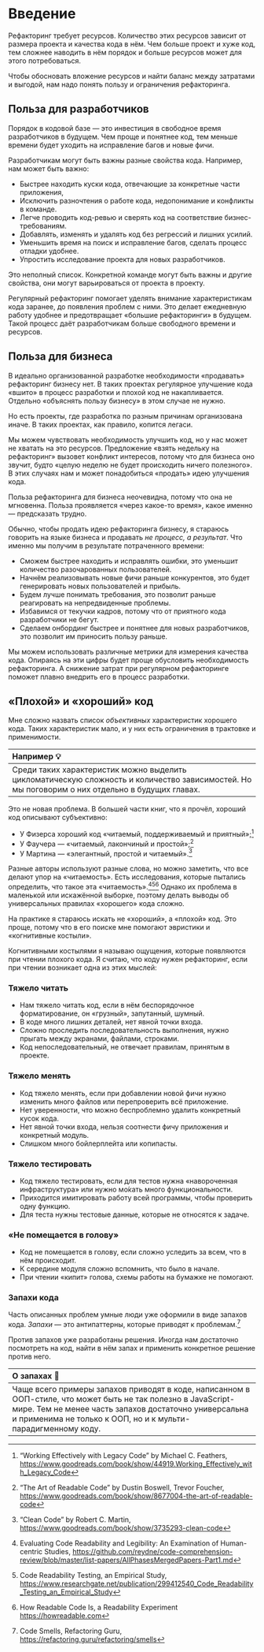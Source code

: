 # Введение

Рефакторинг требует ресурсов. Количество этих ресурсов зависит от размера проекта и качества кода в нём. Чем больше проект и хуже код, тем сложнее наводить в нём порядок и больше ресурсов может для этого потребоваться.

Чтобы обосновать вложение ресурсов и найти баланс между затратами и выгодой, нам надо понять пользу и ограничения рефакторинга.

## Польза для разработчиков

Порядок в кодовой базе — это инвестиция в свободное время разработчиков в будущем. Чем проще и понятнее код, тем меньше времени будет уходить на исправление багов и новые фичи.

Разработчикам могут быть важны разные свойства кода. Например, нам может быть важно:

- Быстрее находить куски кода, отвечающие за конкретные части приложения,
- Исключить разночтения о работе кода, недопонимание и конфликты в команде.
- Легче проводить код-ревью и сверять код на соответствие бизнес-требованиям.
- Добавлять, изменять и удалять код без регрессий и лишних усилий.
- Уменьшить время на поиск и исправление багов, сделать процесс отладки удобнее.
- Упростить исследование проекта для новых разработчиков.

Это неполный список. Конкретной команде могут быть важны и другие свойства, они могут варьироваться от проекта в проекту.

Регулярный рефакторинг помогает уделять внимание характеристикам кода заранее, до появления проблем с ними. Это делает ежедневную работу удобнее и предотвращает «большие рефакторинги» в будущем. Такой процесс даёт разработчикам больше свободного времени и ресурсов.

## Польза для бизнеса

В идеально организованной разработке необходимости «продавать» рефакторинг бизнесу нет. В таких проектах регулярное улучшение кода «вшито» в процесс разработки и плохой код не накапливается. Отдельно «объяснять пользу бизнесу» в этом случае не нужно.

Но есть проекты, где разработка по разным причинам организована иначе. В таких проектах, как правило, копится легаси.

Мы можем чувствовать необходимость улучшить код, но у нас может не хватать на это ресурсов. Предложение «взять недельку на рефакторинг» вызовет конфликт интересов, потому что для бизнеса оно звучит, будто «целую неделю не будет происходить ничего полезного». В этих случаях нам и может понадобиться «продать» идею улучшения кода.

Польза рефакторинга для бизнеса неочевидна, потому что она не мгновенна. Польза проявляется «через какое-то время», какое именно — предсказать трудно.

Обычно, чтобы продать идею рефакторинга бизнесу, я стараюсь говорить на языке бизнеса и продавать _не процесс, а результат_. Что именно мы получим в результате потраченного времени:

- Сможем быстрее находить и исправлять ошибки, это уменьшит количество разочарованных пользователей.
- Начнём реализовывать новые фичи раньше конкурентов, это будет генерировать новых пользователей и прибыль.
- Будем лучше понимать требования, это позволит раньше реагировать на непредвиденные проблемы.
- Избавимся от текучки кадров, потому что от приятного кода разработчики не бегут.
- Сделаем онбординг быстрее и понятнее для новых разработчиков, это позволит им приносить пользу раньше.

Мы можем использовать различные метрики для измерения качества кода. Опираясь на эти цифры будет проще обусловить необходимость рефакторинга. А снижение затрат при регулярном рефакторинге поможет плавно внедрить его в процесс разработки.

## «Плохой» и «хороший» код

Мне сложно назвать список _объективных_ характеристик хорошего кода. Таких характеристик мало, и у них есть ограничения в трактовке и применимости.

| Например 💡                                                                                                                                    |
| :--------------------------------------------------------------------------------------------------------------------------------------------- |
| Среди таких характеристик можно выделить цикломатическую сложность и количество зависимостей. Но мы поговорим о них отдельно в будущих главах. |

Это не новая проблема. В большей части книг, что я прочёл, хороший код описывают субъективно:

- У Физерса хороший код «читаемый, поддерживаемый и приятный»;[^workingeffectively]
- У Фаучера — «читаемый, лакончиный и простой»;[^readablecode]
- У Мартина — «элегантный, простой и читаемый».[^cleancode]

Разные авторы используют разные слова, но можно заметить, что все делают упор на «читаемость». Есть исследования, которые пытались определить, что такое эта «читаемость».[^evaluatingstudies][^readability][^howreadable] Однако их проблема в маленькой или искажённой выборке, поэтому делать выводы об универсальных правилах «хорошего» кода сложно.

На практике я стараюсь искать не «хороший», а «плохой» код. Это проще, потому что в его поиске мне помогают эвристики и «когнитивные костыли».

Когнитивными костылями я называю ощущения, которые появляются при чтении плохого кода. Я считаю, что коду нужен рефакторинг, если при чтении возникает одна из этих мыслей:

### Тяжело читать

- Нам тяжело читать код, если в нём беспорядочное форматирование, он «грузный», запутанный, шумный.
- В коде много лишних деталей, нет явной точки входа.
- Сложно проследить последовательность выполнения, нужно прыгать между экранами, файлами, строками.
- Код непоследовательный, не отвечает правилам, принятым в проекте.

### Тяжело менять

- Код тяжело менять, если при добавлении новой фичи нужно изменить много файлов или перепроверить всё приложение.
- Нет уверенности, что можно беспроблемно удалить конкретный кусок кода.
- Нет явной точки входа, нельзя соотнести фичу приложения и конкретный модуль.
- Слишком много бойлерплейта или копипасты.

### Тяжело тестировать

- Код тяжело тестировать, если для тестов нужна «навороченная инфраструктура» или нужно мо́кать много функциональности.
- Приходится имитировать работу всей программы, чтобы проверить одну функцию.
- Для теста нужны тестовые данные, которые не относятся к задаче.

### «Не помещается в голову»

- Код не помещается в голову, если сложно уследить за всем, что в нём происходит.
- К середине модуля сложно вспомнить, что было в начале.
- При чтении «кипит» голова, схемы работы на бумажке не помогают.

### Запахи кода

Часть описанных проблем умные люди уже оформили в виде запахов кода. _Запахи_ — это антипаттерны, которые приводят к проблемам.[^smells]

Против запахов уже разработаны решения. Иногда нам достаточно посмотреть на код, найти в нём запах и применить конкретное решение против него.

| О запахах 🦨                                                                                                                                                                                                                          |
| :------------------------------------------------------------------------------------------------------------------------------------------------------------------------------------------------------------------------------------ |
| Чаще всего примеры запахов приводят в коде, написанном в ООП-стиле, что может быть не так полезно в JavaScript-мире. Тем не менее часть запахов достаточно универсальна и применима не только к ООП, но и к мульти-парадигменному коду. |

[^workingeffectively]: “Working Effectively with Legacy Code” by Michael C. Feathers, https://www.goodreads.com/book/show/44919.Working_Effectively_with_Legacy_Code
[^readablecode]: “The Art of Readable Code” by Dustin Boswell, Trevor Foucher, https://www.goodreads.com/book/show/8677004-the-art-of-readable-code
[^cleancode]: “Clean Code” by Robert C. Martin, https://www.goodreads.com/book/show/3735293-clean-code
[^evaluatingstudies]: Evaluating Code Readability and Legibility: An Examination of Human-centric Studies, https://github.com/reydne/code-comprehension-review/blob/master/list-papers/AllPhasesMergedPapers-Part1.md
[^readability]: Code Readability Testing, an Empirical Study, https://www.researchgate.net/publication/299412540_Code_Readability_Testing_an_Empirical_Study
[^howreadable]: How Readable Code Is, a Readability Experiment https://howreadable.com
[^smells]: Code Smells, Refactoring Guru, https://refactoring.guru/refactoring/smells
